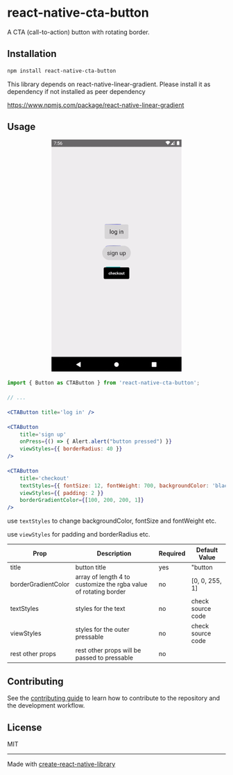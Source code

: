 # react-native-cta-button

A CTA (call-to-action) button with rotating border.

## Installation

```sh
npm install react-native-cta-button
```

This library depends on react-native-linear-gradient. Please install it as dependency if not installed as peer dependency

https://www.npmjs.com/package/react-native-linear-gradient

## Usage

<p align="center">
<img src="./readme_assets/Screen Recording 2025-02-19 at 7.56.03 PM.gif" width="300">
</p>

```jsx
import { Button as CTAButton } from 'react-native-cta-button';

// ...

<CTAButton title='log in' />

<CTAButton
    title='sign up'
    onPress={() => { Alert.alert("button pressed") }}
    viewStyles={{ borderRadius: 40 }}
/>

<CTAButton
    title='checkout'
    textStyles={{ fontSize: 12, fontWeight: 700, backgroundColor: 'black', color: 'white' }}
    viewStyles={{ padding: 2 }}
    borderGradientColor={[100, 200, 200, 1]}
/>

```

use `textStyles` to change backgroundColor, fontSize and fontWeight etc.

use `viewStyles` for padding and borderRadius etc.

| Prop                | Description                                                      | Required | Default Value     |
| ------------------- | ---------------------------------------------------------------- | -------- | ----------------- |
| title               | button title                                                     | yes      | "button           |
| borderGradientColor | array of length 4 to customize the rgba value of rotating border | no       | [0, 0, 255, 1]    |
| textStyles          | styles for the text                                              | no       | check source code |
| viewStyles          | styles for the outer pressable                                   | no       | check source code |
| rest other props    | rest other props will be passed to pressable                     | no       |                   |

## Contributing

See the [contributing guide](CONTRIBUTING.md) to learn how to contribute to the repository and the development workflow.

## License

MIT

---

Made with [create-react-native-library](https://github.com/callstack/react-native-builder-bob)
